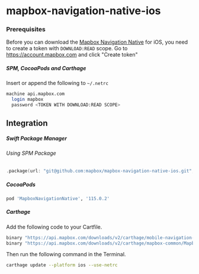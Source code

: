 # mapbox-navigation-native-ios

### Prerequisites

Before you can download the [Mapbox Navigation Native](https://github.com/mapbox/mapbox-navigation-native) for iOS, you need to create a token with `DOWNLOAD:READ` scope.
Go to https://account.mapbox.com and click "Create token"

##### SPM, CocoaPods and Carthage
Insert or append the following to `~/.netrc`

```bash
machine api.mapbox.com
  login mapbox
  password <TOKEN WITH DOWNLOAD:READ SCOPE>
```

## Integration

##### Swift Package Manager

###### Using SPM Package

```swift
.package(url: "git@github.com:mapbox/mapbox-navigation-native-ios.git", from: "115.0.2"),
```

##### CocoaPods

```ruby
pod 'MapboxNavigationNative', '115.0.2'
```

##### Carthage

Add the following code to your Cartfile.

```bash
binary "https://api.mapbox.com/downloads/v2/carthage/mobile-navigation-native/MapboxNavigationNative.json" == 115.0.2
binary "https://api.mapbox.com/downloads/v2/carthage/mapbox-common/MapboxCommon-ios.json" == 23.0.0
```

Then run the following command in the Terminal.
```bash
carthage update --platform ios --use-netrc
```
